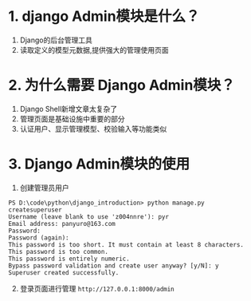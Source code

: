 # 1. django Admin模块是什么？
1. Django的后台管理工具
2. 读取定义的模型元数据,提供强大的管理使用页面
# 2. 为什么需要 Django Admin模块？
1. Django Shell新增文章太复杂了
2. 管理页面是基础设施中重要的部分
3. 认证用户、显示管理模型、校验输入等功能类似
# 3. Django Admin模块的使用
1. 创建管理员用户
```shell
PS D:\code\python\django_introduction> python manage.py createsuperuser
Username (leave blank to use 'z004nnre'): pyr
Email address: panyuro@163.com
Password:
Password (again):
This password is too short. It must contain at least 8 characters.
This password is too common.
This password is entirely numeric.
Bypass password validation and create user anyway? [y/N]: y
Superuser created successfully.
```
2. 登录页面进行管理
`http://127.0.0.1:8000/admin`






